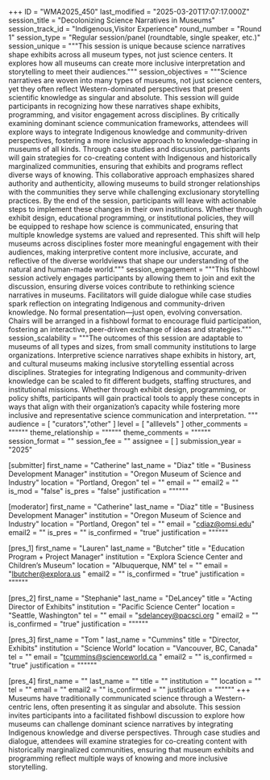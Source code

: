 +++
ID = "WMA2025_450"
last_modified = "2025-03-20T17:07:17.000Z"
session_title = "Decolonizing Science Narratives in Museums"
session_track_id = "Indigenous,Visitor Experience"
round_number = "Round 1"
session_type = "Regular session/panel (roundtable, single speaker, etc.)"
session_unique = """This session is unique because science narratives shape exhibits across all museum types, not just science centers. It explores how all museums can create more inclusive interpretation and storytelling to meet their audiences."""
session_objectives = """Science narratives are woven into many types of museums, not just science centers, yet they often reflect Western-dominated perspectives that present scientific knowledge as singular and absolute. This session will guide participants in recognizing how these narratives shape exhibits, programming, and visitor engagement across disciplines. By critically examining dominant science communication frameworks, attendees will explore ways to integrate Indigenous knowledge and community-driven perspectives, fostering a more inclusive approach to knowledge-sharing in museums of all kinds.
Through case studies and discussion, participants will gain strategies for co-creating content with Indigenous and historically marginalized communities, ensuring that exhibits and programs reflect diverse ways of knowing. This collaborative approach emphasizes shared authority and authenticity, allowing museums to build stronger relationships with the communities they serve while challenging exclusionary storytelling practices.
By the end of the session, participants will leave with actionable steps to implement these changes in their own institutions. Whether through exhibit design, educational programming, or institutional policies, they will be equipped to reshape how science is communicated, ensuring that multiple knowledge systems are valued and represented. This shift will help museums across disciplines foster more meaningful engagement with their audiences, making interpretive content more inclusive, accurate, and reflective of the diverse worldviews that shape our understanding of the natural and human-made world."""
session_engagement = """This fishbowl session actively engages participants by allowing them to join and exit the discussion, ensuring diverse voices contribute to rethinking science narratives in museums. Facilitators will guide dialogue while case studies spark reflection on integrating Indigenous and community-driven knowledge. No formal presentation—just open, evolving conversation. Chairs will be arranged in a fishbowl format to encourage fluid participation, fostering an interactive, peer-driven exchange of ideas and strategies."""
session_scalability = """The outcomes of this session are adaptable to museums of all types and sizes, from small community institutions to large organizations. Interpretive science narratives shape exhibits in history, art, and cultural museums making inclusive storytelling essential across disciplines. Strategies for integrating Indigenous and community-driven knowledge can be scaled to fit different budgets, staffing structures, and institutional missions. Whether through exhibit design, programming, or policy shifts, participants will gain practical tools to apply these concepts in ways that align with their organization’s capacity while fostering more inclusive and representative science communication and interpretation.
"""
audience = [ "curators","other" ]
level = [ "alllevels" ]
other_comments = """"""
theme_relationship = """"""
theme_comments = """"""
session_format = ""
session_fee = ""
assignee = [  ]
submission_year = "2025"

[submitter]
first_name = "Catherine"
last_name = "Diaz"
title = "Business Development Manager"
institution = "Oregon Museum of Science and Industry"
location = "Portland, Oregon"
tel = ""
email = ""
email2 = ""
is_mod = "false"
is_pres = "false"
justification = """"""

[moderator]
first_name = "Catherine"
last_name = "Diaz"
title = "Business Development Manager"
institution = "Oregon Museum of Science and Industry"
location = "Portland, Oregon"
tel = ""
email = "cdiaz@omsi.edu"
email2 = ""
is_pres = ""
is_confirmed = "true"
justification = """"""

[pres_1]
first_name = "Lauren"
last_name = "Butcher"
title = "Education Program + Project Manager"
institution = "Explora Science Center and Children’s Museum"
location = "Albuquerque, NM"
tel = ""
email = "lbutcher@explora.us "
email2 = ""
is_confirmed = "true"
justification = """"""

[pres_2]
first_name = "Stephanie"
last_name = "DeLancey"
title = "Acting Director of Exhibits"
institution = "Pacific Science Center"
location = "Seattle, Washington"
tel = ""
email = "sdelancey@pacsci.org "
email2 = ""
is_confirmed = "true"
justification = """"""

[pres_3]
first_name = "Tom "
last_name = "Cummins"
title = "Director, Exhibits"
institution = "Science World"
location = "Vancouver, BC, Canada"
tel = ""
email = "tcummins@scienceworld.ca "
email2 = ""
is_confirmed = "true"
justification = """"""

[pres_4]
first_name = ""
last_name = ""
title = ""
institution = ""
location = ""
tel = ""
email = ""
email2 = ""
is_confirmed = ""
justification = """"""
+++
Museums have traditionally communicated science through a Western-centric lens, often presenting it as singular and absolute. This session invites participants into a facilitated fishbowl discussion to explore how museums can challenge dominant science narratives by integrating Indigenous knowledge and diverse perspectives. Through case studies and dialogue, attendees will examine strategies for co-creating content with historically marginalized communities, ensuring that museum exhibits and programming reflect multiple ways of knowing and more inclusive storytelling.
